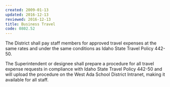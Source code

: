 ```yaml
---
created: 2009-01-13
updated: 2016-12-13
reviewed: 2016-12-13
title: Business Travel
code: 0802.52
---
```


The District shall pay staff members for approved travel expenses at the same rates and under the same conditions as Idaho State Travel Policy 442-50.

The Superintendent or designee shall prepare a procedure for all travel expense requests in compliance with Idaho State Travel Policy 442-50 and will upload the procedure on the West Ada School District Intranet, making it available for all staff.
